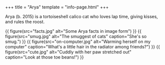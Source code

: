 +++
title = "Arya"
template = "info-page.html"
+++

Arya (b. 2015) is a tortoiseshell calico cat who loves lap time, giving kisses, and rules the roost.

{{ figure(src="facts.jpg" alt="Some Arya facts in image form") }}
{{ figure(src="smug.jpg" alt="The smuggest of cats" caption="She's so smug.") }}
{{ figure(src="on-computer.jpg" alt="Warming herself on my computer" caption="What's a little hair in the radiator among friends?") }}
{{ figure(src="cute.jpg" alt="Cuddly with her paw stretched out" caption="Look at those toe beans!") }}
